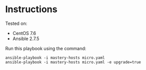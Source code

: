 # Instructions

Tested on:
- CentOS 7.6
- Ansible 2.7.5

Run this playbook using the command:

    ansible-playbook -i mastery-hosts micro.yaml
    ansible-playbook -i mastery-hosts micro.yaml -e upgrade=true
